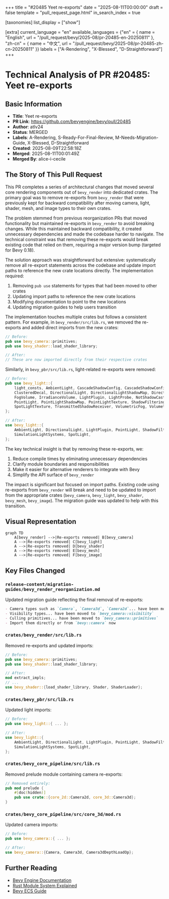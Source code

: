 +++
title = "#20485 Yeet re-exports"
date = "2025-08-11T00:00:00"
draft = false
template = "pull_request_page.html"
in_search_index = true

[taxonomies]
list_display = ["show"]

[extra]
current_language = "en"
available_languages = {"en" = { name = "English", url = "/pull_request/bevy/2025-08/pr-20485-en-20250811" }, "zh-cn" = { name = "中文", url = "/pull_request/bevy/2025-08/pr-20485-zh-cn-20250811" }}
labels = ["A-Rendering", "X-Blessed", "D-Straightforward"]
+++

# Technical Analysis of PR #20485: Yeet re-exports

## Basic Information
- **Title**: Yeet re-exports
- **PR Link**: https://github.com/bevyengine/bevy/pull/20485
- **Author**: atlv24
- **Status**: MERGED
- **Labels**: A-Rendering, S-Ready-For-Final-Review, M-Needs-Migration-Guide, X-Blessed, D-Straightforward
- **Created**: 2025-08-09T22:58:18Z
- **Merged**: 2025-08-11T00:01:49Z
- **Merged By**: alice-i-cecile

## The Story of This Pull Request

This PR completes a series of architectural changes that moved several core rendering components out of `bevy_render` into dedicated crates. The primary goal was to remove re-exports from `bevy_render` that were previously kept for backward compatibility after moving camera, light, shader, mesh, and image types to their own crates. 

The problem stemmed from previous reorganization PRs that moved functionality but maintained re-exports in `bevy_render` to avoid breaking changes. While this maintained backward compatibility, it created unnecessary dependencies and made the codebase harder to navigate. The technical constraint was that removing these re-exports would break existing code that relied on them, requiring a major version bump (targeted for Bevy 0.18).

The solution approach was straightforward but extensive: systematically remove all re-export statements across the codebase and update import paths to reference the new crate locations directly. The implementation required:
1. Removing `pub use` statements for types that had been moved to other crates
2. Updating import paths to reference the new crate locations
3. Modifying documentation to point to the new locations
4. Updating migration guides to help users transition

The implementation touches multiple crates but follows a consistent pattern. For example, in `bevy_render/src/lib.rs`, we removed the re-exports and added direct imports from the new crates:

```rust
// Before:
pub use bevy_camera::primitives;
pub use bevy_shader::load_shader_library;

// After:
// These are now imported directly from their respective crates
```

Similarly, in `bevy_pbr/src/lib.rs`, light-related re-exports were removed:

```rust
// Before:
pub use bevy_light::{
    light_consts, AmbientLight, CascadeShadowConfig, CascadeShadowConfigBuilder, Cascades,
    ClusteredDecal, DirectionalLight, DirectionalLightShadowMap, DirectionalLightTexture,
    FogVolume, IrradianceVolume, LightPlugin, LightProbe, NotShadowCaster, NotShadowReceiver,
    PointLight, PointLightShadowMap, PointLightTexture, ShadowFilteringMethod, SpotLight,
    SpotLightTexture, TransmittedShadowReceiver, VolumetricFog, VolumetricLight,
};

// After:
use bevy_light::{
    AmbientLight, DirectionalLight, LightPlugin, PointLight, ShadowFilteringMethod,
    SimulationLightSystems, SpotLight,
};
```

The key technical insight is that by removing these re-exports, we:
1. Reduce compile times by eliminating unnecessary dependencies
2. Clarify module boundaries and responsibilities
3. Make it easier for alternative renderers to integrate with Bevy
4. Simplify the API surface of `bevy_render`

The impact is significant but focused on import paths. Existing code using re-exports from `bevy_render` will break and need to be updated to import from the appropriate crates (`bevy_camera`, `bevy_light`, `bevy_shader`, `bevy_mesh`, `bevy_image`). The migration guide was updated to help with this transition.

## Visual Representation

```mermaid
graph TD
    A[bevy_render] -->|Re-exports removed| B[bevy_camera]
    A -->|Re-exports removed| C[bevy_light]
    A -->|Re-exports removed| D[bevy_shader]
    A -->|Re-exports removed| E[bevy_mesh]
    A -->|Re-exports removed| F[bevy_image]
```

## Key Files Changed

### `release-content/migration-guides/bevy_render_reorganization.md`
Updated migration guide reflecting the final removal of re-exports:

```markdown
- Camera types such as `Camera`, `Camera3d`, `Camera2d`... have been moved to `bevy_camera`
- Visibility types... have been moved to `bevy_camera::visibility`
- Culling primitives... have been moved to `bevy_camera::primitives`
- Import them directly or from `bevy::camera` now
```

### `crates/bevy_render/src/lib.rs`
Removed re-exports and updated imports:

```rust
// Before:
pub use bevy_camera::primitives;
pub use bevy_shader::load_shader_library;

// After:
mod extract_impls;
// ...
use bevy_shader::{load_shader_library, Shader, ShaderLoader};
```

### `crates/bevy_pbr/src/lib.rs`
Updated light imports:

```rust
// Before:
pub use bevy_light::{ ... };

// After:
use bevy_light::{
    AmbientLight, DirectionalLight, LightPlugin, PointLight, ShadowFilteringMethod,
    SimulationLightSystems, SpotLight,
};
```

### `crates/bevy_core_pipeline/src/lib.rs`
Removed prelude module containing camera re-exports:

```rust
// Removed entirely:
pub mod prelude {
    #[doc(hidden)]
    pub use crate::{core_2d::Camera2d, core_3d::Camera3d};
}
```

### `crates/bevy_core_pipeline/src/core_3d/mod.rs`
Updated camera imports:

```rust
// Before:
pub use bevy_camera::{ ... };

// After:
use bevy_camera::{Camera, Camera3d, Camera3dDepthLoadOp};
```

## Further Reading
- [Bevy Engine Documentation](https://docs.rs/bevy/latest/bevy/)
- [Rust Module System Explained](https://doc.rust-lang.org/book/ch07-00-managing-growing-projects-with-packages-crates-and-modules.html)
- [Bevy ECS Guide](https://bevy-cheatbook.github.io/programming/ecs-intro.html)